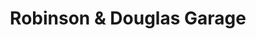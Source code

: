 ---
title: "Robinson & Douglas Garage"
url: /chorley/robinson-und-douglas-garage/
shop: Autowerkstatt
---